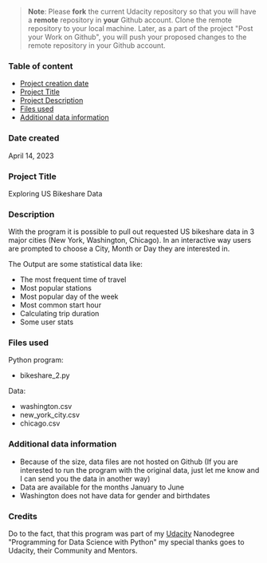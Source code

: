 >**Note**: Please **fork** the current Udacity repository so that you will have a **remote** repository in **your** Github account. Clone the remote repository to your local machine. Later, as a part of the project "Post your Work on Github", you will push your proposed changes to the remote repository in your Github account.
### Table of content

- [Project creation date](#Date-created)
- [Project Title](#Project-Title)
- [Project Description](#Description)
- [Files used](#Files-used)
- [Additional data information](#Additional-data-information)


### Date created
April 14, 2023

### Project Title
Exploring US Bikeshare Data

### Description
With the program it is possible to pull out requested US bikeshare data in 3 major cities (New York, Washington, Chicago). In an interactive way users are prompted to choose a City, Month or Day they are interested in. 

The Output are some statistical data like: 

- The most frequent time of travel
- Most popular stations
- Most popular day of the week
- Most common start hour
- Calculating trip duration
- Some user stats

### Files used

Python program:

- bikeshare_2.py 

Data:
- washington.csv
- new_york_city.csv
- chicago.csv

### Additional data information

- Because of the size, data files are not hosted on Github (If you are interested to run the program with the original data, just let me know and I can send you the data in another way)
- Data are available for the months January to June
- Washington does not have data for gender and birthdates 

### Credits
Do to the fact, that this program was part of my [Udacity](https://www.udacity.com/course/programming-for-data-science-nanodegree--nd104) Nanodegree "Programming for Data Science with Python" 
my special thanks goes to Udacity, their Community and Mentors.
